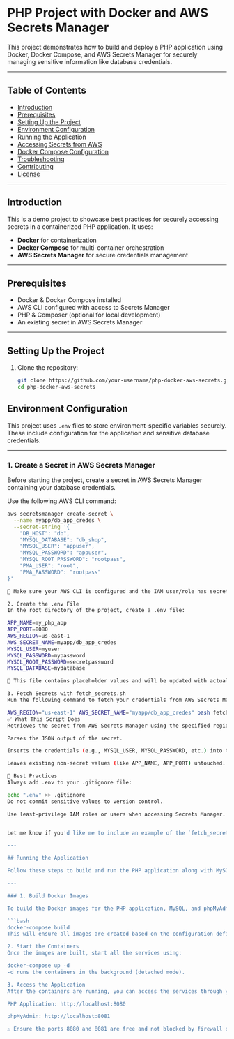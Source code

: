 # PHP Project with Docker and AWS Secrets Manager

This project demonstrates how to build and deploy a PHP application using Docker, Docker Compose, and AWS Secrets Manager for securely managing sensitive information like database credentials.

---

## Table of Contents

- [Introduction](#introduction)
- [Prerequisites](#prerequisites)
- [Setting Up the Project](#setting-up-the-project)
- [Environment Configuration](#environment-configuration)
- [Running the Application](#running-the-application)
- [Accessing Secrets from AWS](#accessing-secrets-from-aws)
- [Docker Compose Configuration](#docker-compose-configuration)
- [Troubleshooting](#troubleshooting)
- [Contributing](#contributing)
- [License](#license)

---

## Introduction

This is a demo project to showcase best practices for securely accessing secrets in a containerized PHP application. It uses:
- **Docker** for containerization
- **Docker Compose** for multi-container orchestration
- **AWS Secrets Manager** for secure credentials management

---

## Prerequisites

- Docker & Docker Compose installed
- AWS CLI configured with access to Secrets Manager
- PHP & Composer (optional for local development)
- An existing secret in AWS Secrets Manager

---

## Setting Up the Project

1. Clone the repository:
   ```bash
   git clone https://github.com/your-username/php-docker-aws-secrets.git
   cd php-docker-aws-secrets


## Environment Configuration

This project uses `.env` files to store environment-specific variables securely. These include configuration for the application and sensitive database credentials.

---

### 1. Create a Secret in AWS Secrets Manager

Before starting the project, create a secret in AWS Secrets Manager containing your database credentials.

Use the following AWS CLI command:

```bash
aws secretsmanager create-secret \
  --name myapp/db_app_credes \
  --secret-string '{
    "DB_HOST": "db",
    "MYSQL_DATABASE": "db_shop",
    "MYSQL_USER": "appuser",
    "MYSQL_PASSWORD": "appuser",
    "MYSQL_ROOT_PASSWORD": "rootpass",
    "PMA_USER": "root",
    "PMA_PASSWORD": "rootpass"
}'

🔐 Make sure your AWS CLI is configured and the IAM user/role has secretsmanager:CreateSecret and secretsmanager:GetSecretValue permissions.

2. Create the .env File
In the root directory of the project, create a .env file:

APP_NAME=my_php_app
APP_PORT=8080
AWS_REGION=us-east-1
AWS_SECRET_NAME=myapp/db_app_credes
MYSQL_USER=myuser
MYSQL_PASSWORD=mypassword
MYSQL_ROOT_PASSWORD=secretpassword
MYSQL_DATABASE=mydatabase

📝 This file contains placeholder values and will be updated with actual credentials fetched from AWS Secrets Manager.

3. Fetch Secrets with fetch_secrets.sh
Run the following command to fetch your credentials from AWS Secrets Manager and update the .env file automatically:

AWS_REGION="us-east-1" AWS_SECRET_NAME="myapp/db_app_credes" bash fetch_secrets.sh
✅ What This Script Does
Retrieves the secret from AWS Secrets Manager using the specified region and secret name.

Parses the JSON output of the secret.

Inserts the credentials (e.g., MYSQL_USER, MYSQL_PASSWORD, etc.) into the .env file.

Leaves existing non-secret values (like APP_NAME, APP_PORT) untouched.

🔐 Best Practices
Always add .env to your .gitignore file:

echo ".env" >> .gitignore
Do not commit sensitive values to version control.

Use least-privilege IAM roles or users when accessing Secrets Manager.


Let me know if you'd like me to include an example of the `fetch_secrets.sh` script in the README or as a separate file reference.

---

## Running the Application

Follow these steps to build and run the PHP application along with MySQL and phpMyAdmin using Docker Compose:

---

### 1. Build Docker Images

To build the Docker images for the PHP application, MySQL, and phpMyAdmin, run:

```bash
docker-compose build
This will ensure all images are created based on the configuration defined in the Dockerfile and docker-compose.yml.

2. Start the Containers
Once the images are built, start all the services using:

docker-compose up -d
-d runs the containers in the background (detached mode).

3. Access the Application
After the containers are running, you can access the services through your browser:

PHP Application: http://localhost:8080

phpMyAdmin: http://localhost:8081

⚠️ Ensure the ports 8080 and 8081 are free and not blocked by firewall or in use by another process.
